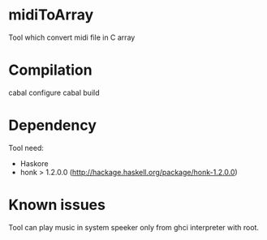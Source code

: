midiToArray
===========

Tool which convert midi file in C array

Compilation
===========

cabal configure
cabal build

Dependency
==========
Tool need:
- Haskore
- honk > 1.2.0.0 (http://hackage.haskell.org/package/honk-1.2.0.0)

Known issues
============
Tool can play music in system speeker only from ghci interpreter with root.
